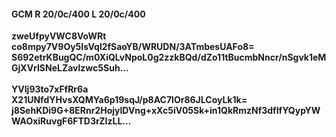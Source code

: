 #### GCM R 20/0c/400 L 20/0c/400
**zweUfpyVWC8VoWRt**<br/>**co8mpy7V9Oy5IsVql2fSaoYB/WRUDN/3ATmbesUAFo8=**<br/>**S692etrKBugQC/m0XiQLvNpoL0g2zzkBQd/dZo11tBucmbNncr/nSgvk1eMGjXVrISNeLZavlzwc5Suh...**<br/><br/>
**YVIj93to7xFfRr6a**<br/>**X21UNfdYHvsXQMYa6p19sqJ/p8AC7lOr86JLCoyLk1k=**<br/>**j8SehKDi9G+8ERnr2HojylDVng+xXc5iV05Sk+in1QkRmzNf3dfIfYQypYWWAOxiRuvgF6FTD3rZIzLL...**
